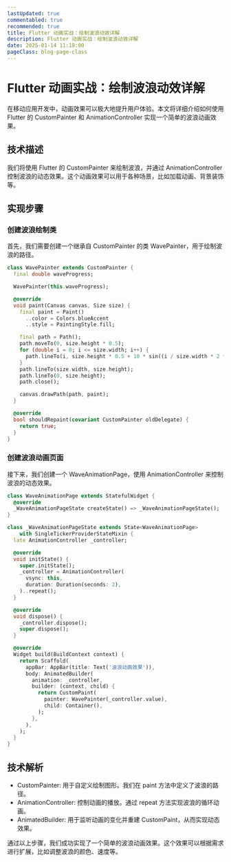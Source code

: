 ```yaml
---
lastUpdated: true
commentabled: true
recommended: true
title: Flutter 动画实战：绘制波浪动效详解
description: Flutter 动画实战：绘制波浪动效详解
date: 2025-01-14 11:18:00
pageClass: blog-page-class
---
```


# Flutter 动画实战：绘制波浪动效详解 #

在移动应用开发中，动画效果可以极大地提升用户体验。本文将详细介绍如何使用 Flutter 的 CustomPainter 和 AnimationController 实现一个简单的波浪动画效果。

## 技术描述 ##

我们将使用 Flutter 的 CustomPainter 来绘制波浪，并通过 AnimationController 控制波浪的动态效果。这个动画效果可以用于各种场景，比如加载动画、背景装饰等。

## 实现步骤 ##

### 创建波浪绘制类 ###

首先，我们需要创建一个继承自 CustomPainter 的类 WavePainter，用于绘制波浪的路径。

```dart
class WavePainter extends CustomPainter {
  final double waveProgress;

  WavePainter(this.waveProgress);

  @override
  void paint(Canvas canvas, Size size) {
    final paint = Paint()
      ..color = Colors.blueAccent
      ..style = PaintingStyle.fill;

    final path = Path();
    path.moveTo(0, size.height * 0.5);
    for (double i = 0; i <= size.width; i++) {
      path.lineTo(i, size.height * 0.5 + 10 * sin((i / size.width * 2 * pi) + (waveProgress * 2 * pi)));
    }
    path.lineTo(size.width, size.height);
    path.lineTo(0, size.height);
    path.close();

    canvas.drawPath(path, paint);
  }

  @override
  bool shouldRepaint(covariant CustomPainter oldDelegate) {
    return true;
  }
}
```

### 创建波浪动画页面 ###

接下来，我们创建一个 WaveAnimationPage，使用 AnimationController 来控制波浪的动态效果。

```dart
class WaveAnimationPage extends StatefulWidget {
  @override
  _WaveAnimationPageState createState() => _WaveAnimationPageState();
}

class _WaveAnimationPageState extends State<WaveAnimationPage>
    with SingleTickerProviderStateMixin {
  late AnimationController _controller;

  @override
  void initState() {
    super.initState();
    _controller = AnimationController(
      vsync: this,
      duration: Duration(seconds: 2),
    )..repeat();
  }

  @override
  void dispose() {
    _controller.dispose();
    super.dispose();
  }

  @override
  Widget build(BuildContext context) {
    return Scaffold(
      appBar: AppBar(title: Text('波浪动画效果')),
      body: AnimatedBuilder(
        animation: _controller,
        builder: (context, child) {
          return CustomPaint(
            painter: WavePainter(_controller.value),
            child: Container(),
          );
        },
      ),
    );
  }
}
```

## 技术解析 ##

- CustomPainter: 用于自定义绘制图形。我们在 paint 方法中定义了波浪的路径。
- AnimationController: 控制动画的播放。通过 repeat 方法实现波浪的循环动画。
- AnimatedBuilder: 用于监听动画的变化并重建 CustomPaint，从而实现动态效果。

通过以上步骤，我们成功实现了一个简单的波浪动画效果。这个效果可以根据需求进行扩展，比如调整波浪的颜色、速度等。
